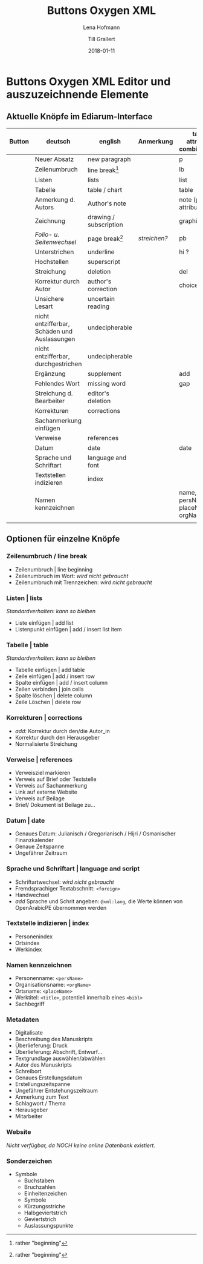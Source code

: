 ﻿---
title: "Buttons Oxygen XML"
author: 
    - Lena Hofmann
    - Till Grallert
date: 2018-01-11
---

# Buttons Oxygen XML Editor und auszuzeichnende Elemente

## Aktuelle Knöpfe im Ediarum-Interface

| Button |                   deutsch                    |        english         |  Anmerkung   |    tag / attribute combinations    |
|--------|----------------------------------------------|------------------------|--------------|------------------------------------|
|        | Neuer Absatz                                 | new paragraph          |              | p                                  |
|        | Zeilenumbruch                                | line break[^1]         |              | lb                                 |
|        | Listen                                       | lists                  |              | list                               |
|        | Tabelle                                      | table / chart          |              | table                              |
|        | Anmerkung d. Autors                          | Author's note          |              | note (plus attribute?)             |
|        | Zeichnung                                    | drawing / subscription |              | graphic                            |
|        | *Folio- u. Seitenwechsel*                    | page break[^1]         | *streichen?* | pb                                 |
|        | Unterstrichen                                | underline              |              | hi    ?                            |
|        | Hochstellen                                  | superscript            |              |                                    |
|        | Streichung                                   | deletion               |              | del                                |
|        | Korrektur durch Autor                        | author's correction    |              | choice/corr ?                      |
|        | Unsichere Lesart                             | uncertain reading      |              |                                    |
|        | nicht entzifferbar, Schäden und Auslassungen | undecipherable         |              |                                    |
|        | nicht entzifferbar, durchgestrichen          | undecipherable         |              |                                    |
|        | Ergänzung                                    | supplement             |              | add                                |
|        | Fehlendes Wort                               | missing word           |              | gap                                |
|        | Streichung d. Bearbeiter                     | editor's deletion      |              |                                    |
|        | Korrekturen                                  | corrections            |              |                                    |
|        | Sachanmerkung einfügen                       |                        |              |                                    |
|        | Verweise                                     | references             |              |                                    |
|        | Datum                                        | date                   |              | date                               |
|        | Sprache und Schriftart                       | language and font      |              |                                    |
|        | Textstellen indizieren                       | index                  |              |                                    |
|        | Namen kennzeichnen                           |                        |              | name, persName, placeName, orgName |
|        |                                              |                        |              |                                    |

[^1]: rather "beginning"

## Optionen für einzelne Knöpfe
### Zeilenumbruch / line break

- Zeilenumbruch | line beginning
- Zeilenumbruch im Wort: *wird nicht gebraucht*
- Zeilenumbruch mit Trennzeichen: *wird nicht gebraucht*

### Listen | lists

*Standardverhalten: kann so bleiben*

- Liste einfügen | add list
- Listenpunkt einfügen | add / insert list item

### Tabelle | table

*Standardverhalten: kann so bleiben*

- Tabelle einfügen | add table
- Zeile einfügen | add / insert row
- Spalte einfügen | add / insert column
- Zeilen verbinden | join cells
- Spalte löschen | delete column
- Zeile Löschen | delete row

### Korrekturen | corrections

- *add*: Korrektur durch den/die Autor_in
- Korrektur durch den Herausgeber
- Normalisierte Streichung

### Verweise | references

- Verweisziel markieren
- Verweis auf Brief oder Textstelle
- Verweis auf Sachanmerkung
- Link auf externe Website
- Verweis auf Beilage
- Brief/ Dokument ist Beilage zu...

### Datum | date

- Genaues Datum: Julianisch / Gregorianisch / Hijri / Osmanischer Finanzkalender
- Genaue Zeitspanne
- Ungefährer Zeitraum

### Sprache und Schriftart | language and script

- Schriftartwechsel: *wird nicht gebraucht*
- Fremdsprachiger Textabschnitt: `<foreign>`
- Handwechsel
- *add* Sprache und Schrit angeben: `@xml:lang`, die Werte können von OpenArabicPE übernommen werden

### Textstelle indizieren | index

- Personenindex
- Ortsindex
- Werkindex

### Namen kennzeichnen

- Personenname: `<persName>`
- Organisationsname: `<orgName>`
- Ortsname: `<placeName>`
- Werktitel: `<title>`, potentiell innerhalb eines `<bibl>`
- Sachbegriff

### Metadaten

- Digitalisate
- Beschreibung des Manuskripts
- Überlieferung: Druck
- Überlieferung: Abschrift, Entwurf...
- Textgrundlage auswählen/abwählen
- Autor des Manuskripts
- Schreibort
- Genaues Erstellungsdatum
- Erstellungszeitspanne
- Ungefährer Entstehungszeitraum
- Anmerkung zum Text
- Schlagwort / Thema
- Herausgeber 
- Mitarbeiter

### Website

*Nicht verfügbar, da NOCH keine online Datenbank existiert.*

### Sonderzeichen

- Symbole
    - Buchstaben
    - Bruchzahlen
    - Einheitenzeichen
    - Symbole
    - Kürzungsstriche
    - Halbgeviertstrich
    - Geviertstrich
    - Auslassungspunkte